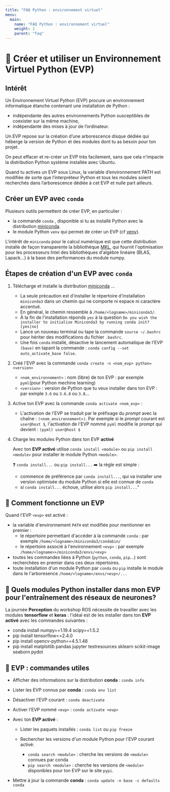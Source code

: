 ```yaml
---
title: "FAQ Python : environnement virtuel"
menu:
  main:
    name: "FAQ Python : environnement virtuel"
    weight: 2
    parent: "faq"
---
```


# 🔨 Créer et utiliser un Environnement Virtuel Python (EVP)

## Intérêt

Un Environnement Virtuel Python (EVP) procure un environnement informatique étanche contenant une installation de Python :

* indépendante des autres environnements Python susceptibles de coexister sur la même machine,
* indépendante des mises à jour de l’ordinateur.

Un EVP repose sur la création d’une arborescence disque dédiée qui héberge la version de Python et des modules dont tu as besoin pour ton projet.

On peut effacer et re-créer un EVP très facilement, sans que cela n'impacte la distribution Python système installée avec Ubuntu.

Quand tu actives un EVP sous Linux, la variable d’environnement PATH est modifiée de sorte que l’interpréteur Python et tous les modules soient recherchés dans l’arborescence dédiée à cet EVP et nulle part ailleurs.

## Créer un EVP avec `conda`

Plusieurs outils permettent de créer EVP, en particulier  :

* la commande `conda` , disponible si tu as installé Python avec la distribution [miniconda](https://docs.conda.io/en/latest/miniconda.html).
* le module Python `venv` qui permet de créer un EVP (cf [venv](https://docs.python.org/3/library/venv.html)).

L'intérêt de `miniconda` pour le calcul numérique est que cette distribution installe de façon transparente la bibliothèque [MKL](https://software.intel.com/content/www/us/en/develop/tools/oneapi/components/onemkl.html), qui fournit l'optimisation pour les processeurs Intel des bibliothèques d'algèbre linéaire (BLAS, Lapack...) à la base des performances du module numpy.

## Étapes de création d'un EVP avec `conda`

1. Télécharge et installe la distribution [miniconda](https://docs.conda.io/en/latest/miniconda.html) ...

    * La seule précaution est d'installer le répertoire d'installation `miniconda3` dans un chemin qui ne comporte ni espace ni caractère accentué.
    * En général, le chemin ressemble à `/home/<logname>/miniconda3/`.
    * À la fin de l'installation réponds `yes` à la question `Do you wish the installer to initialize Miniconda3 by running conda init? [yes|no]`
    * Lance un nouveau terminal ou tape la commande `source ~/.bashrc` pour hériter des modifications du fichier `.bashrc`.
    * Une fois `conda` installé, désactive le lancement automatique de l'EVP `(base)` en tapant la commande : `conda config --set auto_activate_base false`.

1. Créé l'EVP avec la commande `conda create -n <nom_evp> python=<version>`

    * `<nom_environnement>` : nom (libre) de ton EVP : par exemple `pyml`(pour Python mechine learning)
    * `<version>` :  version de Python que tu veux installer dans ton EVP : par exmple `3.6` ou `3.6.8` ou `3.8`...

1. Active ton EVP avec la commande `conda activate <nom_evp>` :

    * L'activation de l'EVP se traduit par le préfixage du *prompt* avec la chaîne : `(<nom_environnement>)`.
    Par exemple si le *prompt* courant est `user@host $`, l'activation de l'EVP nommé `pyml` modifie le prompt qui devient : `(pyml) user@host $`

1. Charge les modules Python dans ton EVP **activé**

    Avec ton **EVP activé** utilise `conda install <module>`  ou `pip install <module>` pour installer le module Python  `<module>`.

    :question: `conda install...` ou `pip install...` :arrow_right: la règle est simple :

    * commence de préférence par `conda install...`, qui va installer une version optimisée du module Python si elle est connue de `conda`
    * si `conda install...` échoue, utilise alors `pip install...`"

## 🔨 Comment fonctionne un EVP

Quand l'EVP `<evp>` est activé :

* la variable d'environnement `PATH` est modifiée pour mentionner en premier :
  * le répertoire permettant d'accéder à la commande `conda` : par exemple `/home/<logname>/miniconda3/condabin/`
  * le répertoire associé à l'environnement `<evp>` : par exemple `/home/<logname>>/miniconda3/envs/<evp>`
* toutes les commandes liées à Python (`python`, `conda`, `pip`...) sont recherchées en premier dans ces deux répertoires.
* toute installation d'un module Python par `conda` ou `pip` installe le module dans le l'arboresence `/hoem/<logname>/envs/<evp>/...`

## 🔨 Quels modules Python  installer dans mon EVP pour l'entraînement des réseaux de neurones?

La journée **Perception** du workshop ROS nécessite de travailler avec les modules **tensorflow** et **keras** :
l'idéal est de les installer dans ton **EVP activé** avec les commandes suivantes :

* conda install numpy==1.19.4 scipy==1.5.2
* pip install tensorflow==2.4.0
* pip install opencv-python==4.5.1.48
* pip install matplotlib pandas jupyter testresources sklearn scikit-image seaborn pydot

## 🔨 EVP : commandes utiles

* Afficher des informations sur la distribution **conda** : `conda info`

* Lister les EVP connus par **conda** : `conda env list`

* Désactiver l'EVP courant : `conda deactivate`

* Activer l'EVP nommé `<evp>` : `conda activate <evp>`

* Avec ton **EVP activé** :

  * Lister les paquets installés : `conda list` ou `pip freeze`

  * Rechercher les versions d'un module Python pour l'EVP courant activé:

    * `conda search <module>` : cherche les versions de `<module>` connues par conda
    * `pip search <module>` : cherche les versions de `<module>` disponibles pour ton EVP sur le site `pypi`.

* Mettre à jour la commande **conda** : `conda update -n base -c defaults conda`
